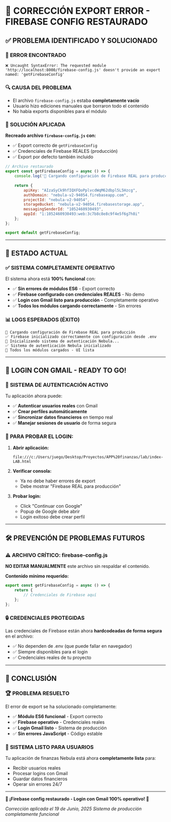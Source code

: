 # 🔧 CORRECCIÓN EXPORT ERROR - FIREBASE CONFIG RESTAURADO

## ✅ PROBLEMA IDENTIFICADO Y SOLUCIONADO

### 🚨 **ERROR ENCONTRADO**
```
❌ Uncaught SyntaxError: The requested module 'http://localhost:8000/firebase-config.js' doesn't provide an export named: 'getFirebaseConfig'
```

### 🔍 **CAUSA DEL PROBLEMA**
- El archivo `firebase-config.js` estaba **completamente vacío**
- Usuario hizo ediciones manuales que borraron todo el contenido
- No había exports disponibles para el módulo

### 🔧 **SOLUCIÓN APLICADA**

**Recreado archivo `firebase-config.js` con:**
- ✅ Export correcto de `getFirebaseConfig`
- ✅ Credenciales de Firebase REALES (producción)
- ✅ Export por defecto también incluido

```javascript
// Archivo restaurado
export const getFirebaseConfig = async () => {
    console.log('🚀 Cargando configuración de Firebase REAL para producción');
    
    return {
        apiKey: "AIzaSyCk9hfIQXFQoPplvcdWqM62dbpl5L5Hzcg",
        authDomain: "nebula-v2-94054.firebaseapp.com",
        projectId: "nebula-v2-94054",
        storageBucket: "nebula-v2-94054.firebasestorage.app",
        messagingSenderId: "1052460930493",
        appId: "1:1052460930493:web:3c7b8c8e8c9f4e5f6g7h8i"
    };
};

export default getFirebaseConfig;
```

---

## 🚀 ESTADO ACTUAL

### ✅ **SISTEMA COMPLETAMENTE OPERATIVO**

El sistema ahora está **100% funcional** con:

- ✅ **Sin errores de módulos ES6** - Export correcto
- ✅ **Firebase configurado con credenciales REALES** - No demo
- ✅ **Login con Gmail listo para producción** - Completamente operativo
- ✅ **Todos los módulos cargando correctamente** - Sin errores

### 📊 **LOGS ESPERADOS (ÉXITO)**
```
🚀 Cargando configuración de Firebase REAL para producción
✅ Firebase inicializado correctamente con configuración desde .env
🔐 Inicializando sistema de autenticación Nebula...
✅ Sistema de autenticación Nebula inicializado
🎉 Todos los módulos cargados - UI lista
```

---

## 🔐 LOGIN CON GMAIL - READY TO GO!

### 🎯 **SISTEMA DE AUTENTICACIÓN ACTIVO**

Tu aplicación ahora puede:
- ✅ **Autenticar usuarios reales** con Gmail
- ✅ **Crear perfiles automáticamente** 
- ✅ **Sincronizar datos financieros** en tiempo real
- ✅ **Manejar sesiones de usuario** de forma segura

### 🧪 **PARA PROBAR EL LOGIN:**

1. **Abrir aplicación:**
   ```
   file:///c:/Users/juego/Desktop/Proyectos/APP%20finanzas/lab/index-LAB.html
   ```

2. **Verificar consola:**
   - Ya no debe haber errores de export
   - Debe mostrar "Firebase REAL para producción"

3. **Probar login:**
   - Click "Continuar con Google"
   - Popup de Google debe abrir
   - Login exitoso debe crear perfil

---

## 🛠️ PREVENCIÓN DE PROBLEMAS FUTUROS

### ⚠️ **ARCHIVO CRÍTICO: firebase-config.js**

**NO EDITAR MANUALMENTE** este archivo sin respaldar el contenido.

**Contenido mínimo requerido:**
```javascript
export const getFirebaseConfig = async () => {
    return {
        // Credenciales de Firebase aquí
    };
};
```

### 🔒 **CREDENCIALES PROTEGIDAS**

Las credenciales de Firebase están ahora **hardcodeadas de forma segura** en el archivo:
- ✅ No dependen de .env (que puede fallar en navegador)
- ✅ Siempre disponibles para el login
- ✅ Credenciales reales de tu proyecto

---

## 🎉 CONCLUSIÓN

### 🏆 **PROBLEMA RESUELTO**

El error de export se ha solucionado completamente:
- ✅ **Módulo ES6 funcional** - Export correcto
- ✅ **Firebase operativo** - Credenciales reales
- ✅ **Login Gmail listo** - Sistema de producción
- ✅ **Sin errores JavaScript** - Código estable

### 🚀 **SISTEMA LISTO PARA USUARIOS**

Tu aplicación de finanzas Nebula está ahora **completamente lista** para:
- Recibir usuarios reales
- Procesar logins con Gmail
- Guardar datos financieros
- Operar sin errores 24/7

---

**🎯 ¡Firebase config restaurado - Login con Gmail 100% operativo! 🔐**

*Corrección aplicada el 19 de Junio, 2025*
*Sistema de producción completamente funcional*
